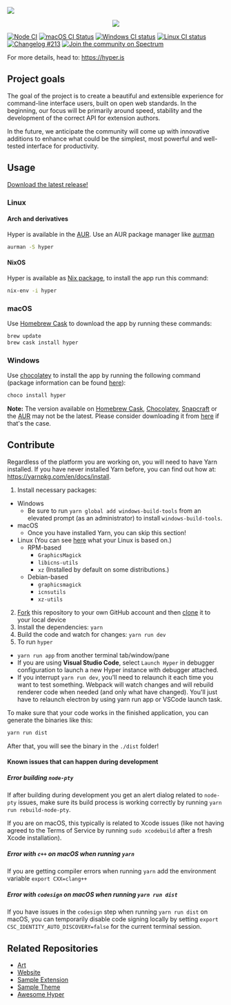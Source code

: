![](https://assets.zeit.co/image/upload/v1549723846/repositories/hyper/hyper-3-repo-banner.png)

<p align="center">
  <a aria-label="Vercel logo" href="https://vercel.com">
    <img src="https://img.shields.io/badge/MADE%20BY%20Vercel-000000.svg?style=for-the-badge&logo=ZEIT&labelColor=000000&logoWidth=20">
  </a>
 </p>
  
[![Node CI](https://github.com/vercel/hyper/workflows/Node%20CI/badge.svg?event=push)](https://github.com/vercel/hyper/actions?query=workflow%3A%22Node+CI%22+branch%3Acanary+event%3Apush)
[![macOS CI Status](https://circleci.com/gh/vercel/hyper.svg?style=shield)](https://circleci.com/gh/vercel/hyper)
[![Windows CI status](https://ci.appveyor.com/api/projects/status/kqvb4oa772an58sc?svg=true)](https://ci.appveyor.com/project/zeit/hyper)
[![Linux CI status](https://travis-ci.org/vercel/hyper.svg?branch=master)](https://travis-ci.org/vercel/hyper)
[![Changelog #213](https://img.shields.io/badge/changelog-%23213-lightgrey.svg)](https://changelog.com/213)
[![Join the community on Spectrum](https://withspectrum.github.io/badge/badge.svg)](https://spectrum.chat/zeit/hyper)

For more details, head to: https://hyper.is

## Project goals

The goal of the project is to create a beautiful and extensible experience for command-line interface users, built on open web standards. In the beginning, our focus will be primarily around speed, stability and the development of the correct API for extension authors.

In the future, we anticipate the community will come up with innovative additions to enhance what could be the simplest, most powerful and well-tested interface for productivity.

## Usage

[Download the latest release!](https://hyper.is/#installation)

### Linux
#### Arch and derivatives
Hyper is available in the [AUR](https://aur.archlinux.org/packages/hyper/). Use an AUR package manager like [aurman](https://github.com/polygamma/aurman)

```sh
aurman -S hyper
```

#### NixOS
Hyper is available as [Nix package](https://github.com/NixOS/nixpkgs/blob/master/pkgs/applications/misc/hyper/default.nix), to install the app run this command:

```sh
nix-env -i hyper
```

### macOS

Use [Homebrew Cask](https://brew.sh) to download the app by running these commands:

```bash
brew update
brew cask install hyper
```

### Windows

Use [chocolatey](https://chocolatey.org/) to install the app by running the following command (package information can be found [here](https://chocolatey.org/packages/hyper/)):

```bash
choco install hyper
```

**Note:** The version available on [Homebrew Cask](https://brew.sh), [Chocolatey](https://chocolatey.org), [Snapcraft](https://snapcraft.io/store) or the [AUR](https://aur.archlinux.org) may not be the latest. Please consider downloading it from [here](https://hyper.is/#installation) if that's the case.

## Contribute

Regardless of the platform you are working on, you will need to have Yarn installed. If you have never installed Yarn before, you can find out how at: https://yarnpkg.com/en/docs/install.

1. Install necessary packages:
  * Windows
    - Be sure to run  `yarn global add windows-build-tools` from an elevated prompt (as an administrator) to install `windows-build-tools`.
  * macOS
    - Once you have installed Yarn, you can skip this section!
  * Linux (You can see [here](https://en.wikipedia.org/wiki/List_of_Linux_distributions) what your Linux is based on.)
    - RPM-based
        + `GraphicsMagick`
        + `libicns-utils`
        + `xz` (Installed by default on some distributions.)
    - Debian-based
        + `graphicsmagick`
        + `icnsutils`
        + `xz-utils`
2. [Fork](https://help.github.com/articles/fork-a-repo/) this repository to your own GitHub account and then [clone](https://help.github.com/articles/cloning-a-repository/) it to your local device
3. Install the dependencies: `yarn`
4. Build the code and watch for changes: `yarn run dev`
5. To run `hyper`
  * `yarn run app` from another terminal tab/window/pane
  * If you are using **Visual Studio Code**, select `Launch Hyper` in debugger configuration to launch a new Hyper instance with debugger attached.
  * If you interrupt `yarn run dev`, you'll need to relaunch it each time you want to test something. Webpack will watch changes and will rebuild renderer code when needed (and only what have changed). You'll just have to relaunch electron by using yarn run app or VSCode launch task.

To make sure that your code works in the finished application, you can generate the binaries like this:

```bash
yarn run dist
```

After that, you will see the binary in the `./dist` folder!

#### Known issues that can happen during development

##### Error building `node-pty`

If after building during development you get an alert dialog related to `node-pty` issues,
make sure its build process is working correctly by running `yarn run rebuild-node-pty`.

If you are on macOS, this typically is related to Xcode issues (like not having agreed
to the Terms of Service by running `sudo xcodebuild` after a fresh Xcode installation).

##### Error with `c++` on macOS when running `yarn`

If you are getting compiler errors when running `yarn` add the environment variable `export CXX=clang++`

##### Error with `codesign` on macOS when running `yarn run dist`

If you have issues in the `codesign` step when running `yarn run dist` on macOS, you can temporarily disable code signing locally by setting
`export CSC_IDENTITY_AUTO_DISCOVERY=false` for the current terminal session.

## Related Repositories 


- [Art](https://github.com/vercel/art/tree/master/hyper)
- [Website](https://github.com/vercel/hyper-site)
- [Sample Extension](https://github.com/vercel/hyperpower)
- [Sample Theme](https://github.com/vercel/hyperyellow)
- [Awesome Hyper](https://github.com/bnb/awesome-hyper)
